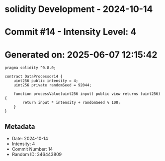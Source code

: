﻿# solidity Development - 2024-10-14
# Commit #14 - Intensity Level: 4
# Generated on: 2025-06-07 12:15:42
```solidity
pragma solidity ^0.8.0;

contract DataProcessor14 {
    uint256 public intensity = 4;
    uint256 private randomSeed = 92044;

    function processValue(uint256 input) public view returns (uint256) {
        return input * intensity + randomSeed % 100;
    }
}
```
## Metadata
- Date: 2024-10-14
- Intensity: 4
- Commit Number: 14
- Random ID: 346443809
